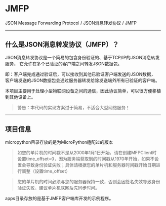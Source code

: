 # JMFP
JSON Message Forwarding Protocol / JSON消息转发协议 / JMFP

---

## 什么是JSON消息转发协议（JMFP）？

JSON消息转发协议是一个简易的包含身份验证的、基于TCP/IP的JSON消息转发服务，
它允许在多个已验证的客户端之间转发JSON数据包。

即：客户端完成通过验证后，可以接收到其他已验证客户端发送的JSON数据，
客户端发送的JSON数据包会通过服务器转发给除发送端外所有已验证的客户端。

本项目主要用于处理小型物联网设备之间的通信，因此协议简单，可以很方便移植到其他设备上。

> 警告：本代码的实现方案过于简易，不适合大型网络服务！

---

## 项目信息

micropython目录存放的是为MicroPython适配过的版本

> 如您的单片机的时间戳不是从2000年1月1日开始，请在创建MFPClient时设置time_offset=0，因为服务端获取到的时间戳从1970年开始，如果不设置会导致身份验证失败；具体请根据您的单片机和服务器时间戳开始日期进行调整（设置time_offset）

> 您的单片机的时间必须与您的服务器保持一致，否则会因签名失效导致身份验证失败，建议单片机联网后先同步时间。

apps目录存放的是基于JMFP客户端库开发的示例程序。

